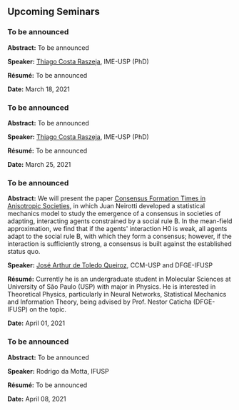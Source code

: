 ## Upcoming Seminars

### To be announced

**Abstract:** To be announced

**Speaker:** [Thiago Costa Raszeja](http://lattes.cnpq.br/3233356285345259), IME-USP (PhD)

**Résumé:** To be announced

**Date:** March 18, 2021


### To be announced

**Abstract:** To be announced

**Speaker:** [Thiago Costa Raszeja](http://lattes.cnpq.br/3233356285345259), IME-USP (PhD)

**Résumé:** To be announced

**Date:** March 25, 2021


### To be announced

**Abstract:** We will present the paper [Consensus Formation Times in Anisotropic Societies](https://doi.org/10.1103/PhysRevE.95.062305), in which Juan Neirotti developed a statistical mechanics model to study the emergence of a consensus in societies of adapting, interacting agents constrained by a social rule B. In the mean-field approximation, we find that if the agents' interaction H0 is weak, all agents adapt to the social rule B, with which they form a consensus; however, if
the interaction is sufficiently strong, a consensus is built against the established status quo.

**Speaker:** [José Arthur de Toledo Queiroz](http://lattes.cnpq.br/5246038593368301), CCM-USP and DFGE-IFUSP

**Résumé:** Currently he is an undergraduate student in Molecular Sciences at University of São Paulo (USP) with major in Physics. He is interested in Theoretical Physics, particularly in Neural Networks, Statistical Mechanics and Information Theory, being advised by Prof. Nestor Caticha (DFGE-IFUSP) on the topic.

**Date:** April 01, 2021


### To be announced

**Abstract:** To be announced

**Speaker:** Rodrigo da Motta, IFUSP

**Résumé:** To be announced

**Date:** April 08, 2021
